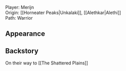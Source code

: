 Player: Merijn <br>Origin: [[Horneater Peaks|Unkalaki]], [[Alethkar|Alethi]] <br> Path: Warrior <br>
## Appearance


## Backstory
On their way to [[The Shattered Plains]]